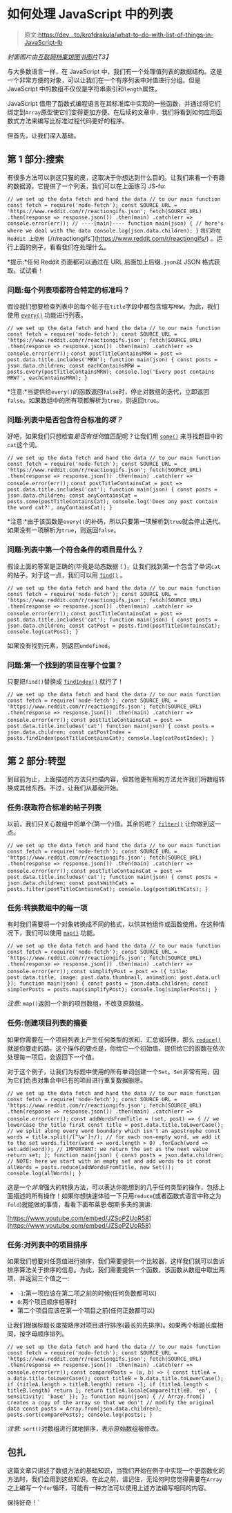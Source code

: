 # 如何处理 JavaScript 中的列表

> 原文:[https://dev . to/krofdrakula/what-to-do-with-list-of-things-in-JavaScript-lb](https://dev.to/krofdrakula/what-to-do-with-lists-of-things-in-javascript-lb)

*封面图片由[互联网档案馆图书图片](https://www.flickr.com/photos/internetarchivebookimages/14587278329/)T3】*

与大多数语言一样，在 JavaScript 中，我们有一个处理值列表的数据结构。这是一个非常方便的对象，可以让我们在一个有序列表中对值进行分组。但是 JavaScript 中的数组不仅仅是字符串索引和`length`属性。

JavaScript 借用了函数式编程语言在其标准库中实现的一些函数，并通过将它们绑定到`Array`原型使它们变得更加方便。在后续的文章中，我们将看到如何应用函数式方法来编写比标准过程代码更好的程序。

但首先，让我们深入基础。

## 第 1 部分:搜索

有很多方法可以剥这只猫的皮，这取决于你想达到什么目的。让我们来看一个有趣的数据源，它提供了一个列表，我们可以在上面练习 JS-fu:

``// we set up the data fetch and hand the data // to our main function const fetch = require('node-fetch'); const SOURCE_URL = 'https://www.reddit.com/r/reactiongifs.json'; fetch(SOURCE_URL) .then(response => response.json()) .then(main) .catch(err => console.error(err)); // ----[main]---- function main(json) { // here's where we deal with the data console.log(json.data.children); }`` `我们将在 Reddit 上使用 [`/r/reactiongifs`](https://www.reddit.com/r/reactiongifs/) 。运行上面的例子，看看我们在处理什么。

*提示:*任何 Reddit 页面都可以通过在 URL 后面加上后缀`.json`以 JSON 格式获取。试试看！

### 问题:每个列表项都符合特定的标准吗？

假设我们想要检查列表中的每个帖子在`title`字段中都包含缩写`MRW`。为此，我们使用 [`every()`](https://developer.mozilla.org/en-US/docs/Web/JavaScript/Reference/Global_Objects/Array/every) 功能进行列表。

`// we set up the data fetch and hand the data // to our main function const fetch = require('node-fetch'); const SOURCE_URL = 'https://www.reddit.com/r/reactiongifs.json'; fetch(SOURCE_URL) .then(response => response.json()) .then(main) .catch(err => console.error(err));` `const postTitleContainsMRW = post => post.data.title.includes('MRW'); function main(json) { const posts = json.data.children; const eachContainsMRW = posts.every(postTitleContainsMRW); console.log('Every post contains MRW?', eachContainsMRW); }`

*注意:*当提供给`every()`的函数返回`false`时，停止对数组的迭代，立即返回`false`。如果数组中的所有项都解析为`true`，则返回`true`。

### 问题:列表中是否包含符合标准的*项？*

好吧，如果我们只想检查*是否有任何*值匹配呢？让我们用 [`some()`](https://developer.mozilla.org/en-US/docs/Web/JavaScript/Reference/Global_Objects/Array/some) 来寻找题目中的`cat`这个词。

`// we set up the data fetch and hand the data // to our main function const fetch = require('node-fetch'); const SOURCE_URL = 'https://www.reddit.com/r/reactiongifs.json'; fetch(SOURCE_URL) .then(response => response.json()) .then(main) .catch(err => console.error(err));` `const postTitleContainsCat = post => post.data.title.includes('cat'); function main(json) { const posts = json.data.children; const anyContainsCat = posts.some(postTitleContainsCat); console.log('Does any post contain the word cat?', anyContainsCat); }`

*注意:*由于该函数是`every()`的补码，所以只要第一项解析到`true`就会停止迭代。如果没有一项解析为`true`，则返回`false`。

### 问题:列表中第一个符合条件的项目是什么？

假设上面的答案是正确的(毕竟是动态数据！)，让我们找到第一个包含了单词`cat`的帖子。对于这一点，我们可以用 [`find()`](https://developer.mozilla.org/en-US/docs/Web/JavaScript/Reference/Global_Objects/Array/find) 。

`// we set up the data fetch and hand the data // to our main function const fetch = require('node-fetch'); const SOURCE_URL = 'https://www.reddit.com/r/reactiongifs.json'; fetch(SOURCE_URL) .then(response => response.json()) .then(main) .catch(err => console.error(err));` `const postTitleContainsCat = post => post.data.title.includes('cat'); function main(json) { const posts = json.data.children; const catPost = posts.find(postTitleContainsCat); console.log(catPost); }`

如果没有找到元素，则返回`undefined`。

### 问题:第一个找到的项目在哪个位置？

只要把`find()`替换成 [`findIndex()`](https://developer.mozilla.org/en-US/docs/Web/JavaScript/Reference/Global_Objects/Array/findIndex) 就行了！

`// we set up the data fetch and hand the data // to our main function const fetch = require('node-fetch'); const SOURCE_URL = 'https://www.reddit.com/r/reactiongifs.json'; fetch(SOURCE_URL) .then(response => response.json()) .then(main) .catch(err => console.error(err));` `const postTitleContainsCat = post => post.data.title.includes('cat') function main(json) { const posts = json.data.children; const catPostIndex = posts.findIndex(postTitleContainsCat); console.log(catPostIndex); }`

## 第 2 部分:转型

到目前为止，上面描述的方法只扫描内容，但其他更有用的方法允许我们将数组转换成其他东西。不过，让我们从基础开始。

### 任务:获取符合标准的帖子列表

以前，我们只关心数组中的单个(第一个)值。其余的呢？ [`filter()`](https://developer.mozilla.org/en-US/docs/Web/JavaScript/Reference/Global_Objects/Array/filter) 让你做到这一点。

`// we set up the data fetch and hand the data // to our main function const fetch = require('node-fetch'); const SOURCE_URL = 'https://www.reddit.com/r/reactiongifs.json'; fetch(SOURCE_URL) .then(response => response.json()) .then(main) .catch(err => console.error(err));` `const postTitleContainsCat = post => post.data.title.includes('cat'); function main(json) { const posts = json.data.children; const postsWithCats = posts.filter(postTitleContainsCat); console.log(postsWithCats); }`

### 任务:转换数组中的每一项

有时我们需要将一个对象转换成不同的格式，以供其他组件或函数使用。在这种情况下，我们可以使用 [`map()`](https://developer.mozilla.org/en-US/docs/Web/JavaScript/Reference/Global_Objects/Array/map) 功能。

`// we set up the data fetch and hand the data // to our main function const fetch = require('node-fetch'); const SOURCE_URL = 'https://www.reddit.com/r/reactiongifs.json'; fetch(SOURCE_URL) .then(response => response.json()) .then(main) .catch(err => console.error(err));` `const simplifyPost = post => ({ title: post.data.title, image: post.data.thumbnail, animation: post.data.url }); function main(json) { const posts = json.data.children; const simplerPosts = posts.map(simplifyPost); console.log(simplerPosts); }`

*注意:* `map()`返回一个新的项目数组，不改变原数组。

### 任务:创建项目列表的摘要

如果你需要在一个项目列表上产生任何类型的求和、汇总或转换，那么 [`reduce()`](https://developer.mozilla.org/en-US/docs/Web/JavaScript/Reference/Global_Objects/Array/Reduce) 就是你要走的路。这个操作的要点是，你给它一个初始值，提供给它的函数在依次处理每一项后，会返回下一个值。

对于这个例子，让我们为标题中使用的所有单词创建一个`Set`。`Set`非常有用，因为它们负责对集合中已有的项目进行重复数据删除。

`// we set up the data fetch and hand the data // to our main function const fetch = require('node-fetch'); const SOURCE_URL = 'https://www.reddit.com/r/reactiongifs.json'; fetch(SOURCE_URL) .then(response => response.json()) .then(main) .catch(err => console.error(err));` `const addWordsFromTitle = (set, post) => { // we lowercase the title first const title = post.data.title.toLowerCase(); // we split along every word boundary which isn't an apostrophe const words = title.split(/[^\w']+/); // for each non-empty word, we add it to the set words.filter(word => word.length > 0) .forEach(word => set.add(word)); // IMPORTANT: we return the set as the next value return set; }; function main(json) { const posts = json.data.children; // NOTE: here we start with an empty set and add words to it const allWords = posts.reduce(addWordsFromTitle, new Set()); console.log(allWords); }`

这是一个*非常*强大的转换方法，可以表达你能想到的几乎任何类型的操作，包括上面描述的所有操作！如果你想快速体验一下只用`reduce`(或者函数式语言中称之为`fold`)就能做的事情，看看下面布莱恩·朗斯多夫的演讲:

[https://www.youtube.com/embed/JZSoPZUoR58](https://www.youtube.com/embed/JZSoPZUoR58)

### 任务:对列表中的项目排序

如果我们想要对任意值进行排序，我们需要提供一个比较器，这样我们就可以告诉排序算法关于排序的信息。为此，我们需要提供一个函数，该函数从数组中取出两项，并返回三个值之一:

*   `-1`:第一项应该在第二项之前的时候(任何负数都可以)
*   `0`:两个项目顺序相等时
*   第二个项目应该在第一个项目之前(任何正数都可以)

让我们根据标题长度按降序对项目进行排序(最长的先排序)。如果两个标题长度相同，按字母顺序排列。

`// we set up the data fetch and hand the data // to our main function const fetch = require('node-fetch'); const SOURCE_URL = 'https://www.reddit.com/r/reactiongifs.json'; fetch(SOURCE_URL) .then(response => response.json()) .then(main) .catch(err => console.error(err));` `const comparePosts = (a, b) => { const titleA = a.data.title.toLowerCase(); const titleB = b.data.title.toLowerCase(); if (titleA.length > titleB.length) return -1; if (titleA.length < titleB.length) return 1; return titleA.localeCompare(titleB, 'en', { sensitivity: 'base' }); }; function main(json) { // Array.from() creates a copy of the array so that we don't // modify the original data const posts = Array.from(json.data.children); posts.sort(comparePosts); console.log(posts); }`

*注意:* `sort()`对数组进行就地排序，表示原始数组被修改。

## 包扎

这篇文章只讲述了数组方法的基础知识，当我们开始在例子中实现一个更函数化的方法时，我们会用到这些知识。在此之前，请记住，无论何时您觉得需要在`Array`之上编写一个`for`循环，可能有一种方法可以使用上述方法编写相同的内容。

保持好奇！`